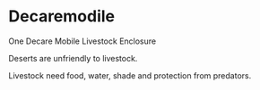# Decaremodile
One Decare Mobile Livestock Enclosure 

Deserts are unfriendly to livestock.

Livestock need food, water, shade and protection from predators.

